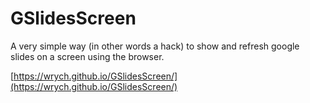# GSlidesScreen
A very simple way (in other words a hack) to show and refresh google slides on a screen using the browser.

[https://wrych.github.io/GSlidesScreen/](https://wrych.github.io/GSlidesScreen/)

